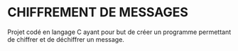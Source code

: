 # CHIFFREMENT DE MESSAGES

Projet codé en langage C ayant pour but de créer un programme permettant de chiffrer et de déchiffrer un message. 
